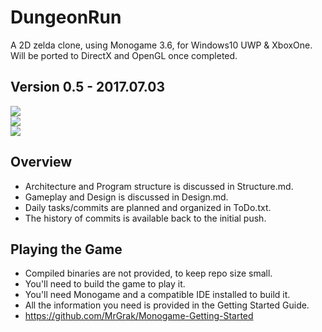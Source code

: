 # DungeonRun
A 2D zelda clone, using Monogame 3.6, for Windows10 UWP & XboxOne.  
Will be ported to DirectX and OpenGL once completed.    



## Version 0.5 - 2017.07.03   
![](https://github.com/MrGrak/DungeonRun/blob/master/Gifs/DungeonRun0p5A.gif)  
![](https://github.com/MrGrak/DungeonRun/blob/master/Gifs/DungeonRun0p5B.gif)  
![](https://github.com/MrGrak/DungeonRun/blob/master/Gifs/DungeonRun0p5C.gif)   
 
 

## Overview  
+ Architecture and Program structure is discussed in Structure.md.
+ Gameplay and Design is discussed in Design.md.
+ Daily tasks/commits are planned and organized in ToDo.txt.
+ The history of commits is available back to the initial push.



## Playing the Game
+ Compiled binaries are not provided, to keep repo size small.
+ You'll need to build the game to play it.
+ You'll need Monogame and a compatible IDE installed to build it.
+ All the information you need is provided in the Getting Started Guide.
+ https://github.com/MrGrak/Monogame-Getting-Started
